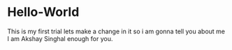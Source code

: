 # Hello-World
This is my first trial
lets make a change in it 
so i am gonna tell you about me
I am Akshay Singhal enough for you.
